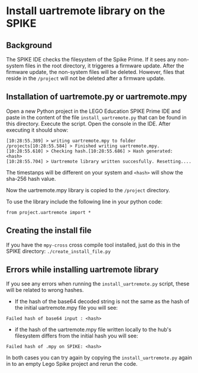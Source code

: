 # Install uartremote library on the SPIKE
## Background
The SPIKE IDE checks the filesystem of the Spike Prime. If it sees any non-system files in the root directory, it triggeres a firmware update. After the firmware update, the non-system files will be deleted. However, files that reside in the `/project`  will not be deleted after a firmware update.
## Installation of uartremote.py or uartremote.mpy
Open a new Python project in the LEGO Education SPIKE Prime IDE and paste in the content of the file `install_uartremote.py` that can be found in this directory. Execute the script. Open the console in the IDE. After executing it should show:

```
[10:28:55.389] > writing uartremote.mpy to folder /projects[10:28:55.584] > Finished writing uartremote.mpy.
[10:28:55.610] > Checking hash.[10:28:55.686] > Hash generated:  <hash>
[10:28:55.704] > Uartremote library written succesfully. Resetting....
```

The timestanps will be different on your system and `<hash>` will show the sha-256 hash value.

Now the uartremote.mpy library is copied to the `/project` directory.

To use the library include the following line in your python code:

```from project.uartremote import *```

## Creating the install file
If you have the `mpy-cross` cross compile tool installed, just do this in the SPIKE directory:
`./create_install_file.py`

## Errors while installing uartremote library
If you see any errors when running the `install_uartremote.py` script, these will be related to wrong hashes. 
- If the hash of the base64 decoded string is not the same as the hash of the initial uartremote.mpy file you will see:
```
Failed hash of base64 input : <hash>
```
- if the hash of the uartremote.mpy file written locally to the hub's filesystem differs from the initial hash you will see:
```
Failed hash of .mpy on SPIKE: <hash>
```

In both cases you can try again by copying the `install_uartremote.py` again in to an empty Lego Spike project and rerun the code.
